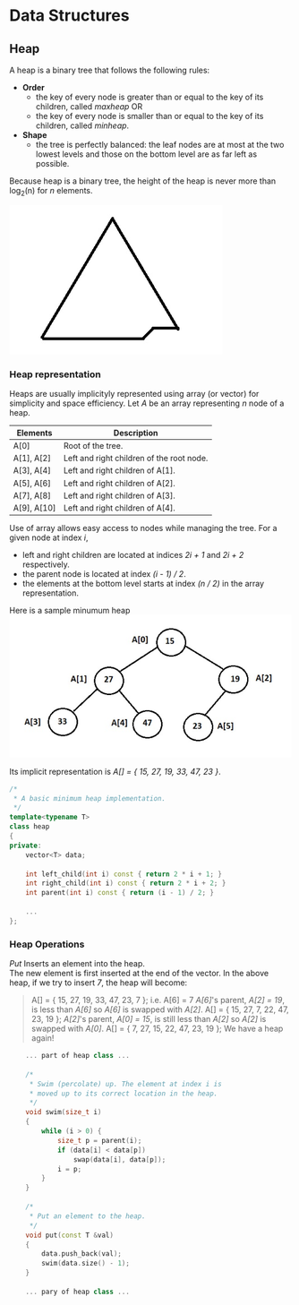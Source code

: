 # Data Structures

## Heap
A heap is a binary tree that follows the following rules:
- **Order**
  - the key of every node is greater than or equal to the key of its children, called *maxheap* OR
  - the key of every node is smaller than or equal to the key of its children, called *minheap*.
- **Shape**
  - the tree is perfectly balanced: the leaf nodes are at most at the two lowest levels and those on the bottom level are as far left as possible.
  
Because heap is a binary tree, the height of the heap is never more than log<sub>2</sub>(n) for *n* elements.

![Heap Shape](heap-shape.jpeg)

### Heap representation
Heaps are usually implicityly represented using array (or vector) for simplicity and space efficiency. Let *A* be an array representing *n* node of a heap.

Elements    | Description
----------- | -----------
A[0]        | Root of the tree.
A[1], A[2]  | Left and right children of the root node.
A[3], A[4]  | Left and right children of A[1].
A[5], A[6]  | Left and right children of A[2].
A[7], A[8]  | Left and right children of A[3].
A[9], A[10] | Left and right children of A[4].

Use of array allows easy access to nodes while managing the tree. For a given node at index *i*,
- left and right children are located at indices *2i + 1* and *2i + 2* respectively.
- the parent node is located at index *(i - 1) / 2*.
- the elements at the bottom level starts at index *(n / 2)* in the array representation.

Here is a sample minumum heap<br>
![Sample Heap](heap.jpeg)

Its implicit representation is *A[] = { 15, 27, 19, 33, 47, 23 }*.

```C++
/*
 * A basic minimum heap implementation.
 */
template<typename T>
class heap
{
private:
	vector<T> data;

	int left_child(int i) const { return 2 * i + 1; }
	int right_child(int i) const { return 2 * i + 2; }
	int parent(int i) const { return (i - 1) / 2; }

	...
};
```

### Heap Operations
*Put* Inserts an element into the heap.<br>
The new element is first inserted at the end of the vector. In the above heap, if we try to insert *7*, the heap will become:
> A[] = { 15, 27, 19, 33, 47, 23, 7 }; i.e. A[6] = 7
*A[6]*'s parent, *A[2] = 19*, is less than *A[6]* so *A[6]* is swapped with *A[2]*. 
> A[] = { 15, 27, 7, 22, 47, 23, 19 };
*A[2]*'s parent, *A[0] = 15*, is still less than *A[2]* so *A[2]* is swapped with *A[0]*.
> A[] = { 7, 27, 15, 22, 47, 23, 19 };
We have a heap again!
```C++
	... part of heap class ...

	/*
	 * Swim (percolate) up. The element at index i is
	 * moved up to its correct location in the heap.
	 */
	void swim(size_t i)
	{
		while (i > 0) {
			size_t p = parent(i);
			if (data[i] < data[p])
				swap(data[i], data[p]);
			i = p;
		}
	}

	/*
	 * Put an element to the heap.
	 */
	void put(const T &val)
	{
		data.push_back(val);
		swim(data.size() - 1);
	}

	... pary of heap class ...
```

